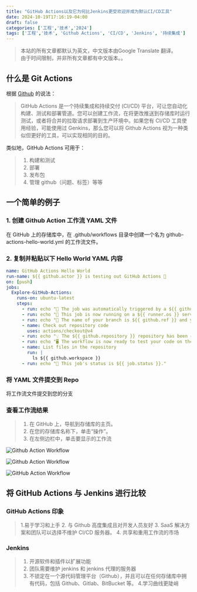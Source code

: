```yaml
---
title: "GitHub Actions以及它为何比Jenkins更受欢迎并成为默认CI/CD工具"
date: 2024-10-19T17:16:19-04:00
draft: false
categories: ['工程','技术','2024'] 
tags: ['工程','技术', 'Github Actions', 'CI/CD', 'Jenkins', '持续集成'] 
---
```


> 本站的所有文章都默认为英文，中文版本由Google Translate 翻译。  
> 由于时间限制，并非所有文章都有中文版本。。

## 什么是 Git Actions

根据 [Github](https://docs.github.com/en/actions/writing-workflows/quickstart) 的说法：
>GitHub Actions 是一个持续集成和持续交付 (CI/CD) 平台，可让您自动化构建、测试和部署管道。您可以创建工作流，在将更改推送到存储库时运行测试，或者将合并的拉取请求部署到生产环境中。如果您有 CI/CD 工具使用经验，可能使用过 Genkins，那么您可以将 Github Actions 视为一种类似但更好的工具，可以实现相同的目的。

类似地，GitHub Actions 可用于：
>
>1. 构建和测试
>2. 部署
>3. 发布包
>4. 管理 github（问题、标签）等等

## 一个简单的例子

### 1. 创建 Github Action 工作流 YAML 文件

在 GitHub 上的存储库中，在 .github/workflows 目录中创建一个名为 github-actions-hello-world.yml 的工作流文件。

### 2. 复制并粘贴以下 Hello World YAML 内容

```YAML
name: GitHub Actions Hello World
run-name: ${{ github.actor }} is testing out GitHub Actions 🚀
on: [push]
jobs:
  Explore-GitHub-Actions:
    runs-on: ubuntu-latest
    steps:
      - run: echo "🎉 The job was automatically triggered by a ${{ github.event_name }} event."
      - run: echo "🐧 This job is now running on a ${{ runner.os }} server hosted by GitHub!"
      - run: echo "🔎 The name of your branch is ${{ github.ref }} and your repository is ${{ github.repository }}."
      - name: Check out repository code
        uses: actions/checkout@v4
      - run: echo "💡 The ${{ github.repository }} repository has been cloned to the runner."
      - run: echo "🖥️ The workflow is now ready to test your code on the runner."
      - name: List files in the repository
        run: |
          ls ${{ github.workspace }}
      - run: echo "🍏 This job's status is ${{ job.status }}."

```

### 将 YAML 文件提交到 Repo

将工作流文件提交到您的分支

### 查看工作流结果
>
>1. 在 GitHub 上，导航到存储库的主页。
>2. 在您的存储库名称下，单击“操作”。
>3. 在左侧边栏中，单击要显示的工作流

![Github Action Workflow](/engr/githubactions/github_action_workflows.png "Workflows")

![Github Action Workflow](/engr/githubactions/workflow_runs.png "Workflow Runs")

![GitHub Action Workflow](/engr/githubactions/workflow_run_logs.png "Run Logs")

## 将 GitHub Actions 与 Jenkins 进行比较

### GitHub Actions 印象
>
>1.易于学习和上手
>2. 与 Github 高度集成且对开发人员友好
>3. SaaS 解决方案和团队可以选择不维护 CI/CD 服务器。
>4. 共享和重用工作流的市场

### Jenkins
>
>1. 开源软件和插件以扩展功能
>2. 团队需要维护 jenkins 和 jenkins 代理的服务器
>3. 不锁定在一个源代码管理平台（Github），并且可以在任何存储库中拥有代码，包括 Github、Gitlab、BitBucket 等。
>4.学习曲线更陡峭
